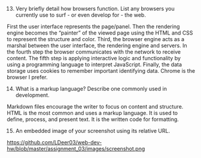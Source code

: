 13.	Very briefly detail how browsers function. List any browsers you currently use to surf - or even develop for - the web.

First the user interface represents the page/panel. Then the rendering engine becomes the “painter” of the viewed page using the HTML and CSS to represent the structure and color. Third, the browser engine acts as a marshal between the user interface, the rendering engine and servers. In the fourth step the browser communicates with the network to receive content. The fifth step is applying interactive logic and functionality by using a programming language to interpret JavaScript. Finally, the data storage uses cookies to remember important identifying data. Chrome is the browser I prefer.

14.	What is a markup language? Describe one commonly used in development.

Markdown files encourage the writer to focus on content and structure. HTML is the most common and uses a markup language. It is used to define, process, and present text. It is the written code for formatting.

15.	An embedded image of your screenshot using its relative URL.

https://github.com/LDeer03/web-dev-hw/blob/master/assignment_03/images/screenshot.png
